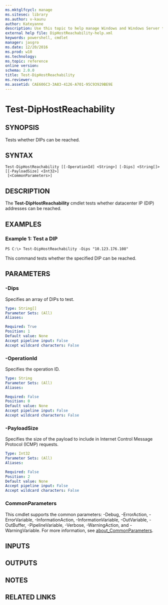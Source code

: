 ```yaml
---
ms.mktglfcycl: manage
ms.sitesec: library
ms.author: v-kaunu
author: Kateyanne
description: Use this topic to help manage Windows and Windows Server technologies with Windows PowerShell.
external help file: DipHostReachability-help.xml
keywords: powershell, cmdlet
manager: jasgro
ms.date: 12/20/2016
ms.prod: w10
ms.technology: 
ms.topic: reference
online version: 
schema: 2.0.0
title: Test-DipHostReachability
ms.reviewer:
ms.assetid: CAE606C3-3A83-4126-A701-95C93929BE9E
---
```


# Test-DipHostReachability

## SYNOPSIS
Tests whether DIPs can be reached.

## SYNTAX

```
Test-DipHostReachability [[-OperationId] <String>] [-Dips] <String[]> [[-PayloadSize] <Int32>]
 [<CommonParameters>]
```

## DESCRIPTION
The **Test-DipHostReachability** cmdlet tests whether datacenter IP (DIP) addresses can be reached.

## EXAMPLES

### Example 1: Test a DIP
```
PS C:\> Test-DipHostReachability -Dips "10.123.176.108"
```

This command tests whether the specified DIP can be reached.

## PARAMETERS

### -Dips
Specifies an array of DIPs to test.

```yaml
Type: String[]
Parameter Sets: (All)
Aliases: 

Required: True
Position: 1
Default value: None
Accept pipeline input: False
Accept wildcard characters: False
```

### -OperationId
Specifies the operation ID.

```yaml
Type: String
Parameter Sets: (All)
Aliases: 

Required: False
Position: 0
Default value: None
Accept pipeline input: False
Accept wildcard characters: False
```

### -PayloadSize
Specifies the size of the payload to include in Internet Control Message Protocol (ICMP) requests.

```yaml
Type: Int32
Parameter Sets: (All)
Aliases: 

Required: False
Position: 2
Default value: None
Accept pipeline input: False
Accept wildcard characters: False
```

### CommonParameters
This cmdlet supports the common parameters: -Debug, -ErrorAction, -ErrorVariable, -InformationAction, -InformationVariable, -OutVariable, -OutBuffer, -PipelineVariable, -Verbose, -WarningAction, and -WarningVariable. For more information, see [about_CommonParameters](http://go.microsoft.com/fwlink/?LinkID=113216).

## INPUTS

## OUTPUTS

## NOTES

## RELATED LINKS


